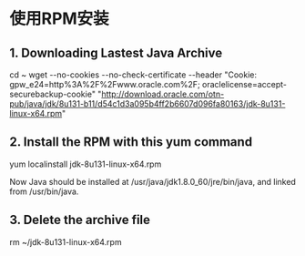 

# 使用RPM安装

## 1. Downloading Lastest Java Archive

cd ~
wget --no-cookies --no-check-certificate --header "Cookie: gpw_e24=http%3A%2F%2Fwww.oracle.com%2F; oraclelicense=accept-securebackup-cookie" "http://download.oracle.com/otn-pub/java/jdk/8u131-b11/d54c1d3a095b4ff2b6607d096fa80163/jdk-8u131-linux-x64.rpm"


## 2. Install the RPM with this yum command

yum localinstall jdk-8u131-linux-x64.rpm


Now Java should be installed at /usr/java/jdk1.8.0_60/jre/bin/java, and linked from /usr/bin/java.


## 3. Delete the archive file

rm ~/jdk-8u131-linux-x64.rpm